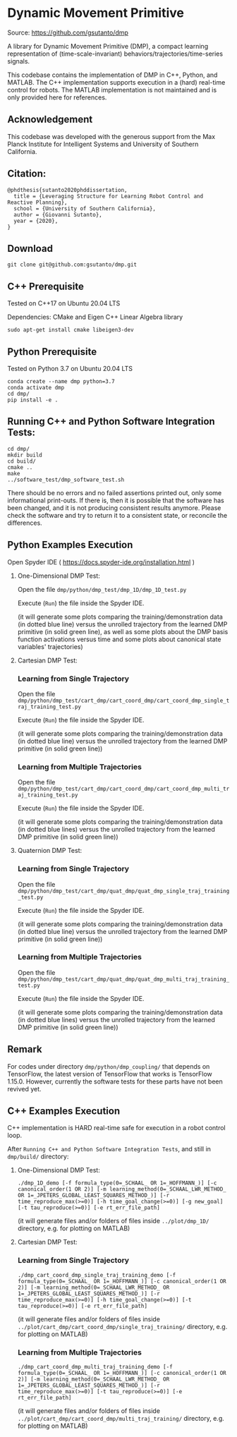 # Dynamic Movement Primitive

Source: https://github.com/gsutanto/dmp

A library for Dynamic Movement Primitive (DMP), a compact
learning representation of (time-scale-invariant)
behaviors/trajectories/time-series signals.

This codebase contains the implementation of DMP in C++, Python, and MATLAB.
The C++ implementation supports execution in a (hard) real-time control for robots.
The MATLAB implementation is not maintained and is only provided here for references.

## Acknowledgement

This codebase was developed with the generous support from
the Max Planck Institute for Intelligent Systems and
University of Southern California.

## Citation:

```
@phdthesis{sutanto2020phddissertation,
  title = {Leveraging Structure for Learning Robot Control and Reactive Planning},
  school = {University of Southern California},
  author = {Giovanni Sutanto},
  year = {2020},
}
```

## Download

```
git clone git@github.com:gsutanto/dmp.git
```

## C++ Prerequisite

Tested on C++17 on Ubuntu 20.04 LTS

Dependencies: CMake and Eigen C++ Linear Algebra library

```
sudo apt-get install cmake libeigen3-dev
```

## Python Prerequisite

Tested on Python 3.7 on Ubuntu 20.04 LTS

```
conda create --name dmp python=3.7
conda activate dmp
cd dmp/
pip install -e .
```

## Running C++ and Python Software Integration Tests:

```
cd dmp/
mkdir build
cd build/
cmake ..
make
../software_test/dmp_software_test.sh
```

There should be no errors and no failed assertions printed out,
only some informational print-outs. If there is, then it is possible that
the software has been changed, and it is not producing consistent results anymore.
Please check the software and try to return it to a consistent state,
or reconcile the differences.

## Python Examples Execution

Open Spyder IDE ( https://docs.spyder-ide.org/installation.html )

1.  One-Dimensional DMP Test:

    Open the file `dmp/python/dmp_test/dmp_1D/dmp_1D_test.py`

    Execute (`Run`) the file inside the Spyder IDE.

    (it will generate some plots comparing the training/demonstration data (in dotted blue line)
     versus the unrolled trajectory from the learned DMP primitive (in solid green line),
     as well as some plots about the DMP basis function activations versus time
     and some plots about canonical state variables' trajectories)

2.  Cartesian DMP Test:

    ### Learning from Single Trajectory

    Open the file `dmp/python/dmp_test/cart_dmp/cart_coord_dmp/cart_coord_dmp_single_traj_training_test.py`

    Execute (`Run`) the file inside the Spyder IDE.

    (it will generate some plots comparing the training/demonstration data (in dotted blue line)
     versus the unrolled trajectory from the learned DMP primitive (in solid green line))

    ### Learning from Multiple Trajectories

    Open the file `dmp/python/dmp_test/cart_dmp/cart_coord_dmp/cart_coord_dmp_multi_traj_training_test.py`

    Execute (`Run`) the file inside the Spyder IDE.

    (it will generate some plots comparing the training/demonstration data (in dotted blue lines)
     versus the unrolled trajectory from the learned DMP primitive (in solid green line))

3.  Quaternion DMP Test:

    ### Learning from Single Trajectory

    Open the file `dmp/python/dmp_test/cart_dmp/quat_dmp/quat_dmp_single_traj_training_test.py`

    Execute (`Run`) the file inside the Spyder IDE.

    (it will generate some plots comparing the training/demonstration data (in dotted blue line)
     versus the unrolled trajectory from the learned DMP primitive (in solid green line))

    ### Learning from Multiple Trajectories

    Open the file `dmp/python/dmp_test/cart_dmp/quat_dmp/quat_dmp_multi_traj_training_test.py`

    Execute (`Run`) the file inside the Spyder IDE.

    (it will generate some plots comparing the training/demonstration data (in dotted blue lines)
     versus the unrolled trajectory from the learned DMP primitive (in solid green line))

## Remark

For codes under directory `dmp/python/dmp_coupling/` that depends on TensorFlow,
the latest version of TensorFlow that works is TensorFlow 1.15.0.
However, currently the software tests for these parts have not been revived yet.

## C++ Examples Execution

C++ implementation is HARD real-time safe for execution in a robot control loop.

After `Running C++ and Python Software Integration Tests`,
and still in `dmp/build/` directory:

1.  One-Dimensional DMP Test:

    ```
    ./dmp_1D_demo [-f formula_type(0=_SCHAAL_ OR 1=_HOFFMANN_)] [-c canonical_order(1 OR 2)] [-m learning_method(0=_SCHAAL_LWR_METHOD_ OR 1=_JPETERS_GLOBAL_LEAST_SQUARES_METHOD_)] [-r time_reproduce_max(>=0)] [-h time_goal_change(>=0)] [-g new_goal] [-t tau_reproduce(>=0)] [-e rt_err_file_path]
    ```

    (it will generate files and/or folders of files inside
     `../plot/dmp_1D/` directory,
     e.g. for plotting on MATLAB)

2.  Cartesian DMP Test:

    ### Learning from Single Trajectory

    ```
    ./dmp_cart_coord_dmp_single_traj_training_demo [-f formula_type(0=_SCHAAL_ OR 1=_HOFFMANN_)] [-c canonical_order(1 OR 2)] [-m learning_method(0=_SCHAAL_LWR_METHOD_ OR 1=_JPETERS_GLOBAL_LEAST_SQUARES_METHOD_)] [-r time_reproduce_max(>=0)] [-h time_goal_change(>=0)] [-t tau_reproduce(>=0)] [-e rt_err_file_path]
    ```

    (it will generate files and/or folders of files inside
     `../plot/cart_dmp/cart_coord_dmp/single_traj_training/` directory,
     e.g. for plotting on MATLAB)

    ### Learning from Multiple Trajectories

    ```
    ./dmp_cart_coord_dmp_multi_traj_training_demo [-f formula_type(0=_SCHAAL_ OR 1=_HOFFMANN_)] [-c canonical_order(1 OR 2)] [-m learning_method(0=_SCHAAL_LWR_METHOD_ OR 1=_JPETERS_GLOBAL_LEAST_SQUARES_METHOD_)] [-r time_reproduce_max(>=0)] [-t tau_reproduce(>=0)] [-e rt_err_file_path]
    ```

    (it will generate files and/or folders of files inside
     `../plot/cart_dmp/cart_coord_dmp/multi_traj_training/` directory,
     e.g. for plotting on MATLAB)
